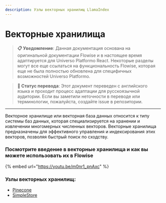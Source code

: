 ```yaml
---
description: Узлы векторных хранилищ LlamaIndex
---
```


# Векторные хранилища

> **📋 Уведомление**: Данная документация основана на оригинальной документации Flowise и в настоящее время адаптируется для Universo Platformo React. Некоторые разделы могут все еще ссылаться на функциональность Flowise, которая еще не была полностью обновлена для специфичных возможностей Universo Platformo.

> **🔄 Статус перевода**: Этот документ переведен с английского языка и проходит процесс адаптации для русскоязычной аудитории. Если вы заметили неточности в переводе или терминологии, пожалуйста, создайте issue в репозитории.

***

Векторное хранилище или векторная база данных относится к типу системы баз данных, которая специализируется на хранении и извлечении многомерных численных векторов. Векторные хранилища предназначены для эффективного управления и индексирования этих векторов, позволяя быстрый поиск по сходству.

### Посмотрите введение в векторные хранилища и как вы можете использовать их в Flowise

{% embed url="https://youtu.be/m0nr1_pnAxc" %}

### Узлы векторных хранилищ:

* [Pinecone](pinecone.md)
* [SimpleStore](queryengine-tool.md)
